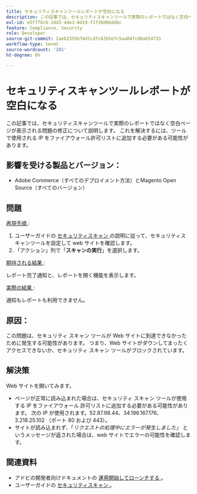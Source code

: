 ```yaml
---
title: セキュリティスキャンツールレポートが空白になる
description: この記事では、セキュリティスキャンツールで実際のレポートではなく空白ページが表示される問題の修正について説明します。 これを解決するには、ツールで使用される IP をファイアウォール許可リストに追加する必要がある可能性があります。
exl-id: e5f7f8c6-2dd3-44e3-8d19-f1f38d06dd6c
feature: Compliance, Security
role: Developer
source-git-commit: 2aeb2355b74d1cdfc62b5e7c5aa04fcd0a654733
workflow-type: tm+mt
source-wordcount: '281'
ht-degree: 0%

---
```


# セキュリティスキャンツールレポートが空白になる

この記事では、セキュリティスキャンツールで実際のレポートではなく空白ページが表示される問題の修正について説明します。 これを解決するには、ツールで使用される IP をファイアウォール許可リストに追加する必要がある可能性があります。

## 影響を受ける製品とバージョン：

* Adobe Commerce（すべてのデプロイメント方法）とMagento Open Source（すべてのバージョン）

## 問題

<u> 再現手順 </u>:

1. ユーザーガイドの [ セキュリティスキャン ](https://experienceleague.adobe.com/ja/docs/commerce-admin/systems/security/security-scan) の説明に従って、セキュリティスキャンツールを設定して web サイトを確認します。
1. 「アクション」列で「**スキャンの実行**」を選択します。

<u> 期待される結果 </u>:

レポート完了通知と、レポートを開く機能を表示します。

<u> 実際の結果 </u>:

通知もレポートも利用できません。

## 原因：

この問題は、セキュリティ スキャン ツールが Web サイトに到達できなかったために発生する可能性があります。 つまり、Web サイトがダウンしてまったくアクセスできないか、セキュリティ スキャン ツールがブロックされています。

## 解決策

Web サイトを開いてみます。

* ページが正常に読み込まれた場合は、セキュリティ スキャン ツールが使用する IP をファイアウォール 許可リストに追加する必要がある可能性があります。 次の IP が使用されます。52.87.98.44、34.196.167.176、3.218.25.102 （ポート 80 および 443）。
* サイトが読み込まれず、「*リクエストの処理中にエラーが発生しました」* というメッセージが返された場合は、web サイトでエラーの可能性を確認します。

## 関連資料

* アドビの開発者向けドキュメントの [ 運用開始してローンチする ](https://experienceleague.adobe.com/ja/docs/commerce-cloud-service/user-guide/launch/overview)。
* ユーザーガイドの [ セキュリティスキャン ](https://experienceleague.adobe.com/ja/docs/commerce-admin/systems/security/security-scan)。
